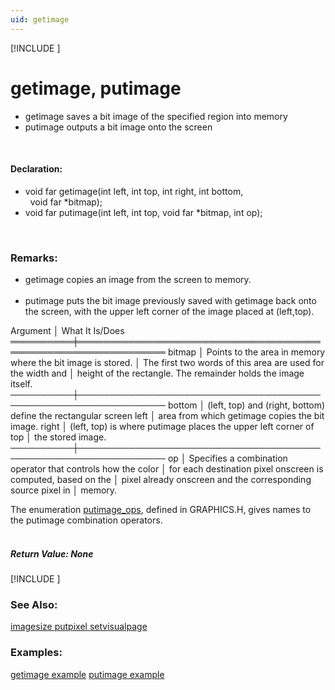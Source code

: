 ```yaml
---
uid: getimage
---
```

[!INCLUDE [](graphics_header.md)]
# getimage, putimage
* getimage saves a bit image of the specified region into memory
* putimage outputs a bit image onto the screen

<br>

#### Declaration:
* void far getimage(int left, int top, int right, int bottom,  
  &nbsp;&nbsp;void far *bitmap);
* void far putimage(int left, int top, void far *bitmap, int op);

<br>

### Remarks:
* getimage copies an image from the screen to memory.<br><br>
* putimage puts the bit image previously saved with getimage back onto the screen, with the upper left corner of the image placed at (left,top).<br>

<div class="data">
  Argument │ What It Is/Does
 ══════════╪════════════════════════════════════════════════════════════════
  bitmap   │ Points to the area in memory where the bit image is stored.
           │ The first two words of this area are used for the width and
           │ height of the rectangle. The remainder holds the image itself.
 ──────────┼────────────────────────────────────────────────────────────────
  bottom   │ (left, top) and (right, bottom) define the rectangular screen
  left     │ area from which getimage copies the bit image.
  right    │ (left, top) is where putimage places the upper left corner of
  top      │ the stored image.
 ──────────┼────────────────────────────────────────────────────────────────
  op       │ Specifies a combination operator that controls how the color
           │ for each destination pixel onscreen is computed, based on the
           │ pixel already onscreen and the corresponding source pixel in
           │ memory.
</br></div>

The enumeration [putimage_ops](putimage_ops.md), defined in GRAPHICS.H, gives names to the putimage combination operators.<br><br>

##### Return Value:  None

[!INCLUDE [](portability.md)]

### See Also:
<div class="data"><a href="imagesize.md">  imagesize    </a> <a href="putpixel.md">  putpixel     </a> <a href="setvisualpage.md">  setvisualpage</a>
<br></div>

### Examples:
<div class="data"><a href="getimage_example.md">  getimage example</a> <a href="putimage_example.md">  putimage example</a>

<br>